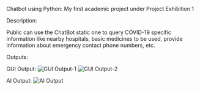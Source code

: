 Chatbot using Python:
My first academic project under Project Exhibition 1

Description:

Public can use the ChatBot static one to query COVID-19 specific information like nearby hospitals, basic medicines to be used, provide information about emergency contact phone numbers, etc.

Outputs:

GUI Output:
![GUI Output-1](https://user-images.githubusercontent.com/53928214/210977918-388af217-f85f-472a-a384-db3aa43d9276.png)
![GUI Output-2](https://user-images.githubusercontent.com/53928214/210977944-0f2289da-890a-469e-837b-a21f880545eb.png)

AI Output:
![AI Output](https://user-images.githubusercontent.com/53928214/210977982-8b3864ba-be14-48df-ad2c-48b553aa1dba.png)
